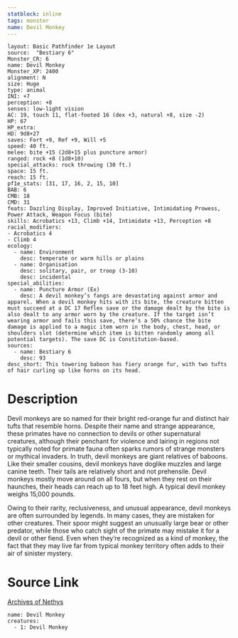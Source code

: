 ```yaml
---
statblock: inline
tags: monster
name: Devil Monkey
---
```

```statblock
layout: Basic Pathfinder 1e Layout
source:  "Bestiary 6"
Monster_CR: 6
name: Devil Monkey
Monster_XP: 2400
alignment: N
size: Huge
type: animal
INI: +7
perception: +8
senses: low-light vision
AC: 19, touch 11, flat-footed 16 (dex +3, natural +8, size -2)
HP: 67
HP_extra: 
HD: 9d8+27
saves: Fort +9, Ref +9, Will +5
speed: 40 ft.
melee: bite +15 (2d8+15 plus puncture armor)
ranged: rock +8 (1d8+10)
special_attacks: rock throwing (30 ft.)
space: 15 ft.
reach: 15 ft.
pf1e_stats: [31, 17, 16, 2, 15, 10]
BAB: 6
CMB: 18
CMD: 31
feats: Dazzling Display, Improved Initiative, Intimidating Prowess, Power Attack, Weapon Focus (bite)
skills: Acrobatics +13, Climb +14, Intimidate +13, Perception +8
racial_modifiers:
- Acrobatics 4
- Climb 4
ecology:
  - name: Environment
    desc: temperate or warm hills or plains
  - name: Organisation
    desc: solitary, pair, or troop (3-10)
    desc: incidental
special_abilities:
  - name: Puncture Armor (Ex)
    desc: A devil monkey’s fangs are devastating against armor and apparel. When a devil monkey hits with its bite, the creature bitten must succeed at a DC 17 Reflex save or the damage dealt by the bite is also dealt to any armor worn by the creature. If the target isn’t wearing armor and fails this save, there’s a 50% chance the bite damage is applied to a magic item worn in the body, chest, head, or shoulders slot (determine which item is bitten randomly among all potential targets). The save DC is Constitution-based.
sources:
  - name: Bestiary 6
    desc: 93
desc_short: This towering baboon has fiery orange fur, with two tufts of hair curling up like horns on its head.
```
# Description
Devil monkeys are so named for their bright red-orange fur and distinct hair tufts that resemble horns. Despite their name and strange appearance, these primates have no connection to devils or other supernatural creatures, although their penchant for violence and lairing in regions not typically noted for primate fauna often sparks rumors of strange monsters or mythical invaders. In truth, devil monkeys are giant relatives of baboons. Like their smaller cousins, devil monkeys have doglike muzzles and large canine teeth. Their tails are relatively short and not prehensile. Devil monkeys mostly move around on all fours, but when they rest on their haunches, their heads can reach up to 18 feet high. A typical devil monkey weighs 15,000 pounds. 

Owing to their rarity, reclusiveness, and unusual appearance, devil monkeys are often surrounded by legends. In many cases, they are mistaken for other creatures. Their spoor might suggest an unusually large bear or other predator, while those who catch sight of the primate may mistake it for a devil or other fiend. Even when they’re recognized as a kind of monkey, the fact that they may live far from typical monkey territory often adds to their air of sinister mystery.
# Source Link
[Archives of Nethys](https://aonprd.com/MonsterDisplay.aspx?ItemName=Devil%20Monkey)
```encounter-table
name: Devil Monkey
creatures:
  - 1: Devil Monkey
```

